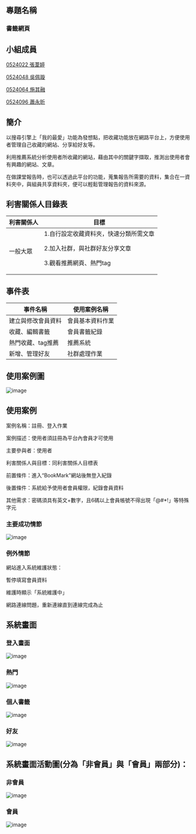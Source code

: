## 專題名稱
### 書籤網頁

## 小組成員
<p><a href="https://github.com/u0524022/Ting">0524022 張葦婷</a>
<p><a href="https://github.com/toast619/0524048">0524048 吳佩璇</a>
<p><a href="https://github.com/u0524064/0524064">0524064 施其融</a>  
<p><a href="https://github.com/u0524096">0524096 蕭永昕</a>
  
## 簡介
以搜尋引擎上「我的最愛」功能為發想點，把收藏功能放在網路平台上，方便使用者管理自己收藏的網站、分享給好友等。
<p>利用推薦系統分析使用者所收藏的網站，藉由其中的關鍵字擷取，推測出使用者會有興趣的網站、文章。</p>
<p>在做課堂報告時，也可以透過此平台的功能，蒐集報告所需要的資料，集合在一資料夾中，與組員共享資料夾，便可以輕鬆管理報告的資料來源。</p>

## 利害關係人目錄表
利害關係人|  目標 
---------|-------
一般大眾|1.自行設定收藏資料夾，快速分類所需文章</p>2.加入社群，與社群好友分享文章</p>3.觀看推薦網頁、熱門tag</p>


## 事件表
事件名稱|  使用案例名稱 
---------|-------
建立與修改會員資料|會員基本資料作業
收藏、編輯書籤|會員書籤紀錄
熱門收藏、tag推薦|推薦系統
新增、管理好友|社群處理作業

## 使用案例圖
![image](https://github.com/u0524064/0524048/blob/master/%E4%BD%BF%E7%94%A8%E6%A1%88%E4%BE%8B%E5%9C%96.png?raw=true)

## 使用案例
<p>案例名稱：註冊、登入作業</p>
案例描述：使用者須註冊為平台內會員才可使用</p>
主要參與者：使用者</p>
利害關係人與目標：同利害關係人目標表</p>
前置條件：進入“BookMark”網站後無登入紀錄</p>
後置條件：系統給予使用者會員權限，紀錄會員資料</p>
其他需求：密碼須具有英文+數字，且6碼以上會員帳號不得出現「@#*!」等特殊字元</p>

### 主要成功情節
![image](https://github.com/u0524064/0524048/blob/master/%E4%B8%BB%E8%A6%81%E6%88%90%E5%8A%9F%E6%83%85%E7%AF%80.png?raw=true)
### 例外情節
<p>網站進入系統維護狀態：</p>
暫停填寫會員資料</p>
維護時顯示「系統維護中」</p>
網路連線問題，重新連線直到連線完成為止</p>


## 系統畫面
### 登入畫面
![image](https://github.com/u0524064/0524048/blob/master/%E7%99%BB%E5%85%A5.png?raw=true)
### 熱門
![image](https://github.com/u0524064/0524048/blob/master/%E7%86%B1%E9%96%80.png?raw=true)
### 個人書籤
![image](https://github.com/u0524064/0524048/blob/master/%E5%80%8B%E4%BA%BA.png?raw=true)
### 好友
![image](https://github.com/u0524064/0524048/blob/master/%E5%A5%BD%E5%8F%8B.png?raw=true)

## 系統畫面活動圖(分為「非會員」與「會員」兩部分)：
### 非會員</p>
![image](https://github.com/u0524064/0524048/blob/master/%E6%B4%BB%E5%8B%95%E5%9C%96(%E9%9D%9E%E6%9C%83%E5%93%A1).png?raw=true)
### 會員</p>
![image](https://github.com/u0524064/0524048/blob/master/%E6%B4%BB%E5%8B%95%E5%9C%96(%E6%9C%83%E5%93%A1).png?raw=true)
        
      
